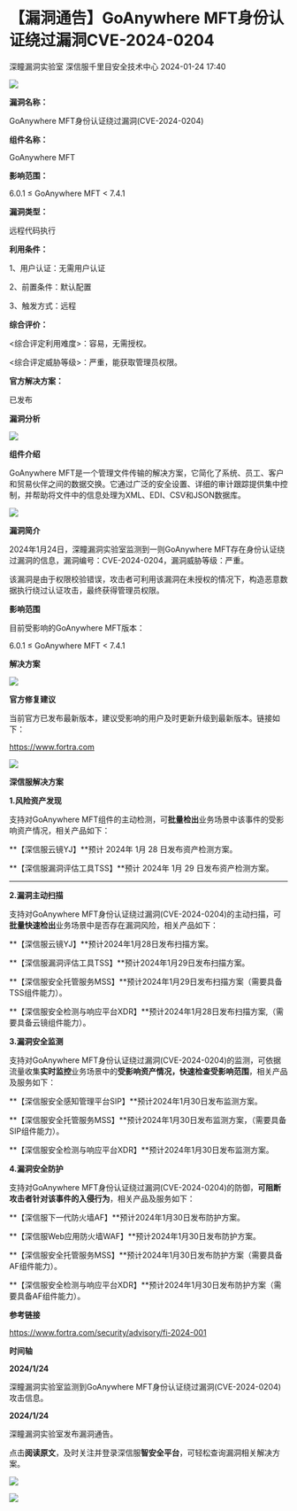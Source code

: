 #  【漏洞通告】GoAnywhere MFT身份认证绕过漏洞CVE-2024-0204   
深瞳漏洞实验室  深信服千里目安全技术中心   2024-01-24 17:40  
  
![](https://mmbiz.qpic.cn/mmbiz_gif/w8NHw6tcQ5yR9eQboayrFqrwCgjKs4csoWrX3s6UEqCGh50uzUnUbo0ywxicUAjpw7lnFGzTiaex1V2vWuVKicbiag/640?wx_fmt=gif&from=appmsg "")  
  
**漏洞名称：**  
  
GoAnywhere MFT身份认证绕过漏洞(CVE-2024-0204)  
  
**组件名称：**  
  
GoAnywhere MFT  
  
**影响范围：**  
  
6.0.1 ≤ GoAnywhere MFT < 7.4.1  
  
**漏洞类型：**  
  
远程代码执行  
  
**利用条件：**  
  
1、用户认证：无需用户认证  
  
2、前置条件：默认配置  
  
3、触发方式：远程  
  
**综合评价：**  
  
<综合评定利用难度>：容易，无需授权。  
  
<综合评定威胁等级>：严重，能获取管理员权限。  
  
**官方解决方案：**  
  
已发布  
  
  
  
  
  
**漏洞分析**  
  
![](https://mmbiz.qpic.cn/mmbiz_gif/w8NHw6tcQ5yR9eQboayrFqrwCgjKs4csaUIk0OKSMBxxgroMsBiceDia9rbscpQX5OKZVA9NIPwKQFQJGNm3PA8w/640?wx_fmt=gif&from=appmsg "")  
  
**组件介绍**  
  
GoAnywhere MFT是一个管理文件传输的解决方案，它简化了系统、员工、客户和贸易伙伴之间的数据交换。它通过广泛的安全设置、详细的审计跟踪提供集中控制，并帮助将文件中的信息处理为XML、EDI、CSV和JSON数据库。  
  
![](https://mmbiz.qpic.cn/mmbiz_gif/w8NHw6tcQ5yR9eQboayrFqrwCgjKs4csaUIk0OKSMBxxgroMsBiceDia9rbscpQX5OKZVA9NIPwKQFQJGNm3PA8w/640?wx_fmt=gif&from=appmsg "")  
  
**漏洞简介**  
  
2024年1月24日，深瞳漏洞实验室监测到一则GoAnywhere MFT存在身份认证绕过漏洞的信息，漏洞编号：CVE-2024-0204，漏洞威胁等级：严重。  
  
该漏洞是由于权限校验错误，攻击者可利用该漏洞在未授权的情况下，构造恶意数据执行绕过认证攻击，最终获得管理员权限。  
  
  
**影响范围**  
  
目前受影响的GoAnywhere MFT版本：  
  
6.0.1 ≤ GoAnywhere MFT < 7.4.1  
  
  
**解决方案**  
  
![](https://mmbiz.qpic.cn/mmbiz_gif/w8NHw6tcQ5yR9eQboayrFqrwCgjKs4csaUIk0OKSMBxxgroMsBiceDia9rbscpQX5OKZVA9NIPwKQFQJGNm3PA8w/640?wx_fmt=gif&from=appmsg "")  
  
**官方修复建议**  
  
  
当前官方已发布最新版本，建议受影响的用户及时更新升级到最新版本。链接如下：  
  
https://www.fortra.com  
  
![](https://mmbiz.qpic.cn/mmbiz_gif/w8NHw6tcQ5yR9eQboayrFqrwCgjKs4csaUIk0OKSMBxxgroMsBiceDia9rbscpQX5OKZVA9NIPwKQFQJGNm3PA8w/640?wx_fmt=gif&from=appmsg "")  
  
**深信服解决方案**  
  
  
**1.风险资产发现**  
  
支持对GoAnywhere MFT组件的主动检测，可**批量检出**业务场景中该事件的受影响资产情况，相关产品如下：  
  
**【深信服云镜YJ】**预计 2024年 1月 28 日发布资产检测方案。  
  
**【深信服漏洞评估工具TSS】**预计 2024年 1月 29 日发布资产检测方案。  
  
****  
**2.漏洞主动扫描**  
  
支持对GoAnywhere MFT身份认证绕过漏洞(CVE-2024-0204)的主动扫描，可**批量快速检出**业务场景中是否存在漏洞风险，相关产品如下：  
  
**【深信服云镜YJ】**预计2024年1月28日发布扫描方案。  
  
**【深信服漏洞评估工具TSS】**预计2024年1月29日发布扫描方案。  
  
**【深信服安全托管服务MSS】**预计2024年1月29日发布扫描方案（需要具备TSS组件能力）。  
  
**【深信服安全检测与响应平台XDR】**预计2024年1月28日发布扫描方案,（需要具备云镜组件能力）。  
  
  
**3.漏洞安全监测**  
  
支持对GoAnywhere MFT身份认证绕过漏洞(CVE-2024-0204)的监测，可依据流量收集**实时监控**业务场景中的**受影响资产情况，快速检查受影响范围**，相关产品及服务如下：  
  
**【深信服安全感知管理平台SIP】**预计2024年1月30日发布监测方案。  
  
**【深信服安全托管服务MSS】**预计2024年1月30日发布监测方案，（需要具备SIP组件能力）。  
  
**【深信服安全检测与响应平台XDR】**预计2024年1月30日发布监测方案。  
  
  
**4.漏洞安全防护**  
  
支持对GoAnywhere MFT身份认证绕过漏洞(CVE-2024-0204)的防御，**可阻断攻击者针对该事件的入侵行为**，相关产品及服务如下：  
  
**【深信服下一代防火墙AF】**预计2024年1月30日发布防护方案。  
  
**【深信服Web应用防火墙WAF】**预计2024年1月30日发布防护方案。  
  
**【深信服安全托管服务MSS】**预计2024年1月30日发布防护方案（需要具备AF组件能力）。  
  
**【深信服安全检测与响应平台XDR】**预计2024年1月30日发布防护方案（需要具备AF组件能力）。  
  
  
**参考链接**  
  
  
https://www.fortra.com/security/advisory/fi-2024-001  
  
  
**时间轴**  
  
  
  
**2024/1/24**  
  
深瞳漏洞实验室监测到GoAnywhere MFT身份认证绕过漏洞(CVE-2024-0204)攻击信息。  
  
  
**2024/1/24**  
  
深瞳漏洞实验室发布漏洞通告。  
  
点击**阅读原文**，及时关注并登录深信服**智安全平台**，可轻松查询漏洞相关解决方案。  
  
![](https://mmbiz.qpic.cn/mmbiz_png/w8NHw6tcQ5yR9eQboayrFqrwCgjKs4cs4Kk89AYHBUBrn0iaAA7maMlDUXqS8XKu2R5b9DhC3J22nibsF6NhIBfg/640?wx_fmt=png&from=appmsg "")  
  
![](https://mmbiz.qpic.cn/mmbiz_jpg/w8NHw6tcQ5yR9eQboayrFqrwCgjKs4cspicCcCjsm5RqI5wZK7aibDIoib7BVFNTCRNP0IS0O9zSEibzBjA3qA89yQ/640?wx_fmt=jpeg&from=appmsg "")  
  
  
  
